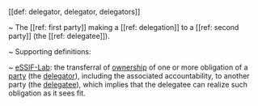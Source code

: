[[def: delegator, delegator, delegators]]

~ The [[ref: first party]] making a [[ref: delegation]] to a [[ref: second party]] (the [[ref: delegatee]]).

~ Supporting definitions:

~ [eSSIF-Lab](https://essif-lab.github.io/framework/docs/essifLab): the transferral of [ownership](https://essif-lab.github.io/framework/docs/terms/ownership) of one or more obligation of a [party](https://essif-lab.github.io/framework/docs/terms/party) (the [delegator](https://essif-lab.github.io/framework/docs/terms/delegate)), including the associated accountability, to another party (the [delegatee](https://essif-lab.github.io/framework/docs/terms/delegate)), which implies that the delegatee can realize such obligation as it sees fit.
